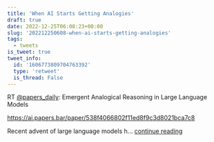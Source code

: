 ```yaml
---
title: 'When AI Starts Getting Analogies'
draft: true
date: 2022-12-25T06:08:23+00:00
slug: '202212250608-when-ai-starts-getting-analogies'
tags:
  - tweets
is_tweet: true
tweet_info:
  id: '1606773809704763392'
  type: 'retweet'
  is_thread: False
---
```




RT [@papers_daily](https://x.com/papers_daily): Emergent Analogical Reasoning in Large Language Models

<https://ai.papers.bar/paper/538f4066802f11ed8f9c3d8021bca7c8>

Recent advent of large language models h… [continue reading](https://x.com/sytelus/status/1606773809704763392)
